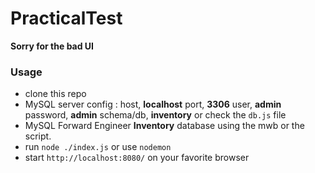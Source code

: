 # PracticalTest

**Sorry for the bad UI**


### Usage

- clone this repo
- MySQL server config : host, **localhost** port, **3306** user, **admin** password, **admin** schema/db, **inventory**
or check the `db.js` file
- MySQL Forward Engineer **Inventory** database using the mwb or the script.
- run `node ./index.js` or use `nodemon`
- start `http://localhost:8080/` on your favorite browser
